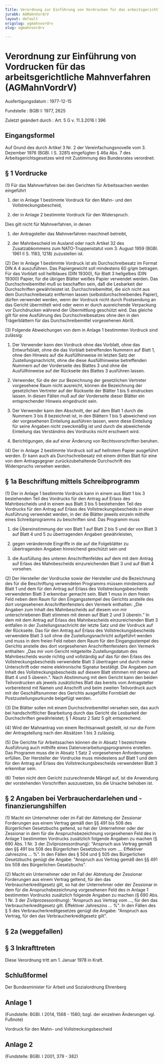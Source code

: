 ```yaml
---
Title: Verordnung zur Einführung von Vordrucken für das arbeitsgerichtliche Mahnverfahren
jurabk: AGMahnVordrV
layout: default
origslug: agmahnvordrv
slug: agmahnvordrv

---
```


# Verordnung zur Einführung von Vordrucken für das arbeitsgerichtliche Mahnverfahren (AGMahnVordrV)

Ausfertigungsdatum
:   1977-12-15

Fundstelle
:   BGBl I: 1977, 2625

Zuletzt geändert durch
:   Art. 5 G v. 11.3.2016 I 396


## Eingangsformel

Auf Grund des durch Artikel 3 Nr. 2 der Vereinfachungsnovelle vom 3.
Dezember 1976 (BGBl. I S. 3281) eingefügten § 46a Abs. 7 des
Arbeitsgerichtsgesetzes wird mit Zustimmung des Bundesrates verordnet:


## § 1 Vordrucke

(1) Für das Mahnverfahren bei den Gerichten für Arbeitssachen werden
eingeführt

1.  der in Anlage 1 bestimmte Vordruck für den Mahn- und den
    Vollstreckungsbescheid,


2.  der in Anlage 2 bestimmte Vordruck für den Widerspruch.



Dies gilt nicht für Mahnverfahren, in denen

1.  der Antragsteller das Mahnverfahren maschinell betreibt,


2.  der Mahnbescheid im Ausland oder nach Artikel 32 des Zusatzabkommens
    zum NATO-Truppenstatut vom 3. August 1959 (BGBl. 1961 II S. 1183,
    1218) zuzustellen ist.




(2) Der in Anlage 1 bestimmte Vordruck ist als Durchschreibesatz im
Format DIN A 4 auszuführen. Das Papiergewicht soll mindestens 60 g/qm
betragen. Für das Vorblatt soll hellblaues (DIN 19300), für Blatt 3
hellgelbes (DIN 19300) Papier, für die übrigen Blätter weißes Papier
verwendet werden. Das Durchschreibemittel muß so beschaffen sein, daß
die Lesbarkeit der Durchschriften gewährleistet ist.
Durchschreibemittel, die sich nicht aus dem Durchschreibesatz
entfernen lassen (selbstdurchschreibendes Papier), dürfen verwendet
werden, wenn der Vordruck nicht durch Postsendung an das Gericht
übermittelt wird oder wenn er durch ausreichende Verpackung vor
Durchdrucken während der Übermittlung geschützt wird. Das gleiche gilt
für eine Ausführung des Durchschreibesatzes ohne den in den
Trägerblättern für das Durchschreibemittel vorgesehenen Abriß.

(3) Folgende Abweichungen von dem in Anlage 1 bestimmten Vordruck sind
zulässig:

1.  Der Verwender kann den Vordruck ohne das Vorblatt, ohne das
    Entwurfsblatt, ohne die das Vorblatt betreffenden Nummern auf Blatt 1,
    ohne den Hinweis auf die Ausfüllhinweise im letzten Satz der
    Zustellungsnachricht, ohne die diese Ausfüllhinweise betreffenden
    Nummern auf der Vorderseite des Blattes 3 und ohne die Ausfüllhinweise
    auf der Rückseite des Blattes 3 ausführen lassen.


2.  Verwender, für die der zur Bezeichnung der gesetzlichen Vertreter
    vorgesehene Raum nicht ausreicht, können die Bezeichnung der
    gesetzlichen Vertreter auf der Rückseite der Blätter 1 bis 5
    eindrucken lassen. In diesen Fällen muß auf der Vorderseite dieser
    Blätter ein entsprechender Hinweis eingedruckt sein.


3.  Der Verwender kann den Abschnitt, der auf dem Blatt 1 durch die
    Nummern 3 bis 8 bezeichnet ist, in den Blättern 1 bis 5 abweichend von
    der vorgesehenen Einteilung ausführen lassen, wenn diese Einteilung
    für seine Angaben nicht zweckmäßig ist und durch die abweichende
    Einteilung das Verständnis des Vordrucks nicht erschwert wird.


4.  Berichtigungen, die auf einer Änderung von Rechtsvorschriften beruhen.




(4) Der in Anlage 2 bestimmte Vordruck soll auf hellrotem Papier
ausgeführt werden. Er kann auch als Durchschreibesatz mit einem
dritten Blatt für eine von dem Antragsgegner zurückzubehaltende
Durchschrift des Widerspruchs versehen werden.


## § 1a Beschriftung mittels Schreibprogramm

(1) Der in Anlage 1 bestimmte Vordruck kann in einem aus Blatt 1 bis 3
bestehenden Teil des Vordrucks für den Antrag auf Erlass des
Mahnbescheids und in einem aus Blatt 3 bis 5 bestehenden Teil des
Vordrucks für den Antrag auf Erlass des Vollstreckungsbescheids in
einer Ausführung verwendet werden, in der die Blätter jeweils einzeln
mithilfe eines Schreibprogramms zu beschriften sind. Das Programm muss

1.  die Übereinstimmung der von Blatt 1 auf Blatt 2 bis 5 und der von
    Blatt 3 auf Blatt 4 und 5 zu übertragenden Angaben gewährleisten,


2.  gegen verändernde Eingriffe in die auf die Folgeblätter zu
    übertragenden Angaben hinreichend geschützt sein und


3.  die Ausfüllung des unteren Anschriftenfeldes auf dem mit dem Antrag
    auf Erlass des Mahnbescheids einzureichenden Blatt 3 und auf Blatt 4
    vorsehen.




(2) Der Hersteller der Vordrucke sowie der Hersteller und die
Bezeichnung des für die Beschriftung verwendeten Programms müssen
mindestens auf Blatt 1 und dem für den Antrag auf Erlass des
Vollstreckungsbescheids verwendeten Blatt 3 erkennbar gemacht sein.
Blatt 1 muss in dem freien Feld neben dem Raum für den Eingangsstempel
des Gerichts anstelle des dort vorgesehenen Anschriftenfensters den
Vermerk enthalten: „Die Angaben zum Inhalt des Mahnbescheids auf
diesem von mir unterschriebenen Blatt stimmen mit denen auf Blatt 2
und 3 überein.“ In dem mit dem Antrag auf Erlass des Mahnbescheids
einzureichenden Blatt 3 entfallen in der Zustellungsnachricht der
letzte Satz und der Vordruck auf der Rückseite. Das für den Antrag auf
Erlass des Vollstreckungsbescheids verwendete Blatt 3 soll ohne die
Zustellungsnachricht aufgeführt werden und muss in dem freien Feld
neben dem Raum für den Eingangsstempel des Gerichts anstelle des dort
vorgesehenen Anschriftenfensters den Vermerk enthalten: „Das mir vom
Gericht mitgeteilte Zustellungsdatum des Mahnbescheids wurde richtig
und vollständig auf das für den Erlass des Vollstreckungsbescheids
verwendete Blatt 3 übertragen und durch meine Unterschrift oder meine
elektronische Signatur bestätigt. Die Angaben zum Inhalt des
Vollstreckungsbescheids auf diesem Blatt stimmen mit denen auf Blatt 4
und 5 überein.“. Nach Abstimmung mit dem Gericht kann den beiden
Teilvordrucken als jeweils zusätzliches Blatt das bereits vom
Antragsteller vorbereitend mit Namen und Anschrift und beim zweiten
Teilvordruck auch mit der Geschäftsnummer des Gerichts ausgefüllte
Formblatt der Postzustellungsurkunde beigefügt werden.

(3) Die Blätter sollen mit einem Durchschreibemittel versehen sein,
das auch bei handschriftlicher Bearbeitung durch das Gericht die
Lesbarkeit der Durchschriften gewährleistet; § 1 Absatz 2 Satz 5 gilt
entsprechend.

(4) Wird der Mahnantrag von einem Rechtsanwalt gestellt, ist nur die
Form der Antragstellung nach den Absätzen 1 bis 3 zulässig.

(5) Die Gerichte für Arbeitssachen können die in Absatz 1 bezeichnete
Ausführung auch mithilfe eines Datenverarbeitungsprogramms erstellen.
Das Programm muss die in Absatz 1 Satz 2 vorgesehenen Anforderungen
erfüllen. Der Hersteller der Vordrucke muss mindestens auf Blatt 1 und
dem für den Antrag auf Erlass des Vollstreckungsbescheids verwendeten
Blatt 3 erkennbar sein.

(6) Treten nicht dem Gericht zuzurechnende Mängel auf, ist die
Anwendung der vorstehenden Vorschriften auszusetzen, bis die Ursache
behoben ist.


## § 2 Angaben bei Verbraucherdarlehen und -finanzierungshilfen

(1) Macht ein Unternehmer oder im Fall der Abtretung der Zessionar
Forderungen aus einem Vertrag gemäß den §§ 491 bis 508 des
Bürgerlichen Gesetzbuchs geltend, so hat der Unternehmer oder der
Zessionar in dem für die Anspruchsbezeichnung vorgesehenen Feld des in
Anlage 1 bestimmten Vordrucks zusätzlich folgende Angaben zu machen (§
690 Abs. 1 Nr. 3 der Zivilprozessordnung):
"Anspruch aus Vertrag gemäß den §§ 491 bis 508 des Bürgerlichen
Gesetzbuchs vom .... Effektiver Jahreszins ... %".
In den Fällen des § 504 und § 505 des Bürgerlichen Gesetzbuchs genügt
die Angabe:
"Anspruch aus Vertrag gemäß den §§ 491 bis 508 des Bürgerlichen
Gesetzbuchs".

(2) Macht ein Unternehmer oder im Fall der Abtretung der Zessionar
Forderungen aus einem Vertrag geltend, für den das
Verbraucherkreditgesetz gilt, so hat der Unternehmer oder der
Zessionar in dem für die Anspruchsbezeichnung vorgesehenen Feld des in
Anlage 1 bestimmten Vordrucks zusätzlich folgende Angaben zu machen (§
690 Abs. 1 Nr. 3 der Zivilprozessordnung):
"Anspruch aus Vertrag vom ..., für den das Verbraucherkreditgesetz
gilt. Effektiver Jahreszins ... %".
In den Fällen des § 5 des Verbraucherkreditgesetzes genügt die Angabe:
"Anspruch aus Vertrag, für den das Verbraucherkreditgesetz gilt".


## § 2a (weggefallen)



## § 3 Inkrafttreten

Diese Verordnung tritt am 1. Januar 1978 in Kraft.


## Schlußformel

Der Bundesminister
für Arbeit und Sozialordnung
Ehrenberg


## Anlage 1

(Fundstelle: BGBl. I 2014, 1568 - 1580;
bzgl. der einzelnen Änderungen vgl. Fußnote)

Vordruck
für den Mahn- und Vollstreckungsbescheid



## Anlage 2

(Fundstelle: BGBl. I 2001, 379 - 382)


